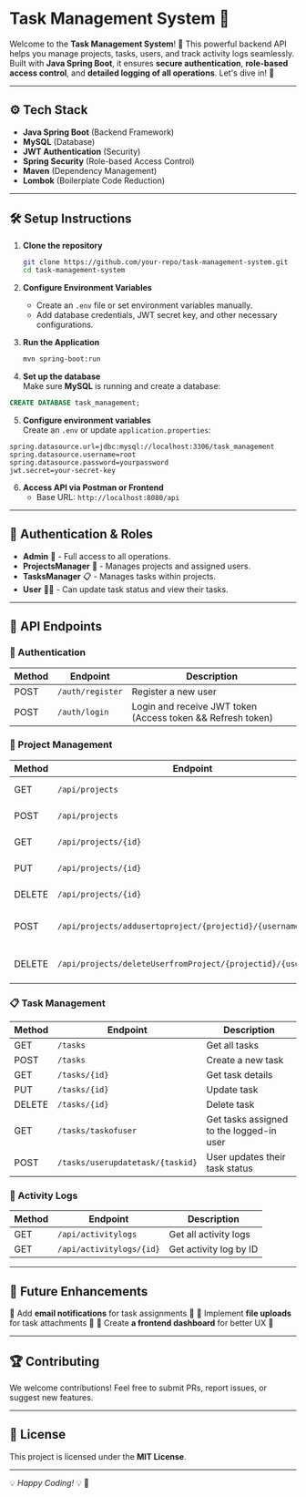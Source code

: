 # Task Management System 🚀

Welcome to the **Task Management System**! 🎯 This powerful backend API helps you manage projects, tasks, users, and track activity logs seamlessly. Built with **Java Spring Boot**, it ensures **secure authentication**, **role-based access control**, and **detailed logging of all operations**. Let's dive in! 🌟

---

## ⚙️ Tech Stack
- **Java Spring Boot** (Backend Framework)
- **MySQL** (Database)
- **JWT Authentication** (Security)
- **Spring Security** (Role-based Access Control)
- **Maven** (Dependency Management)
- **Lombok** (Boilerplate Code Reduction)

---

## 🛠️ Setup Instructions

1. **Clone the repository**
   ```sh
   git clone https://github.com/your-repo/task-management-system.git
   cd task-management-system
   ```
2. **Configure Environment Variables**
   - Create an `.env` file or set environment variables manually.
   - Add database credentials, JWT secret key, and other necessary configurations.

3. **Run the Application**
   ```sh
   mvn spring-boot:run
   ```
4. **Set up the database**  
Make sure **MySQL** is running and create a database:  
```sql
CREATE DATABASE task_management;
```
5. **Configure environment variables**  
Create an `.env` or update `application.properties`:  
```properties
spring.datasource.url=jdbc:mysql://localhost:3306/task_management
spring.datasource.username=root
spring.datasource.password=yourpassword
jwt.secret=your-secret-key
```
6. **Access API via Postman or Frontend**
   - Base URL: `http://localhost:8080/api`

---

## 🔐 Authentication & Roles
- **Admin** 👑 - Full access to all operations.
- **ProjectsManager** 📂 - Manages projects and assigned users.
- **TasksManager** 📋 - Manages tasks within projects.
- **User** 🧑‍💻 - Can update task status and view their tasks.

---

## 📌 API Endpoints

### 🔑 Authentication
| Method | Endpoint | Description |
|--------|---------|-------------|
| POST | `/auth/register` | Register a new user |
| POST | `/auth/login` | Login and receive JWT token (Access token && Refresh token) |

### 📂 Project Management
| Method | Endpoint | Description |
|--------|---------|-------------|
| GET | `/api/projects` | Get all projects |
| POST | `/api/projects` | Create a new project |
| GET | `/api/projects/{id}` | Get project details |
| PUT | `/api/projects/{id}` | Update project |
| DELETE | `/api/projects/{id}` | Delete project |
| POST | `/api/projects/addusertoproject/{projectid}/{username}` | Assign a user to a project |
| DELETE | `/api/projects/deleteUserfromProject/{projectid}/{username}` | Remove a user from a project |

### 📋 Task Management
| Method | Endpoint | Description |
|--------|---------|-------------|
| GET | `/tasks` | Get all tasks |
| POST | `/tasks` | Create a new task |
| GET | `/tasks/{id}` | Get task details |
| PUT | `/tasks/{id}` | Update task |
| DELETE | `/tasks/{id}` | Delete task |
| GET | `/tasks/taskofuser` | Get tasks assigned to the logged-in user |
| POST | `/tasks/userupdatetask/{taskid}` | User updates their task status |

### 📜 Activity Logs
| Method | Endpoint | Description |
|--------|---------|-------------|
| GET | `/api/activitylogs` | Get all activity logs |
| GET | `/api/activitylogs/{id}` | Get activity log by ID |

---

## 🚀 Future Enhancements
🔹 Add **email notifications** for task assignments 📩
🔹 Implement **file uploads** for task attachments 📁
🔹 Create **a frontend dashboard** for better UX 🎨

---

## 🏆 Contributing
We welcome contributions! Feel free to submit PRs, report issues, or suggest new features.

---

## 📝 License
This project is licensed under the **MIT License**.

---

💡 *Happy Coding!* 💡 🚀


